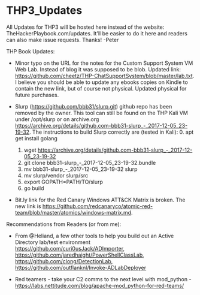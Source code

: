 # THP3_Updates
All Updates for THP3 will be hosted here instead of the website: TheHackerPlaybook.com/updates.  It'll be easier to do it here and readers can also make issue requests.  Thanks! -Peter

THP Book Updates: 

- Minor typo on the URL for the notes for the Custom Support System VM Web Lab.  Instead of blog it was supposed to be blob.  Updated link: https://github.com/cheetz/THP-ChatSupportSystem/blob/master/lab.txt.  I believe you should be able to update any ebooks copies on Kindle to contain the new link, but of course not physical.  Updated physical for future purchases.

- Slurp (https://github.com/bbb31/slurp.git) github repo has been removed by the owner.  This tool can still be found on the THP Kali VM under /opt/slurp or on archive.org https://archive.org/details/github.com-bbb31-slurp_-_2017-12-05_23-19-32.
The instructions to build Slurp correctly are (tested in Kali):
    0. apt get install golang 
    1. wget https://archive.org/details/github.com-bbb31-slurp_-_2017-12-05_23-19-32
    2. git clone bbb31-slurp_-_2017-12-05_23-19-32.bundle
    3. mv bbb31-slurp_-_2017-12-05_23-19-32 slurp
    4. mv slurp/vendor slurp/src
    5. export GOPATH=PATH/TO/slurp
    6. go build

- Bit.ly link for the Red Canary Windows ATT&CK Matrix is broken.  The new link is https://github.com/redcanaryco/atomic-red-team/blob/master/atomics/windows-matrix.md.  


Recommendations from Readers (or from me):

- From @Heliand, a few other tools to help you build out an Active Directory lab/test environment https://github.com/curi0usJack/ADImporter, https://github.com/jaredhaight/PowerShellClassLab, https://github.com/clong/DetectionLab, https://github.com/outflanknl/Invoke-ADLabDeployer

- Red teamers - take your C2 comms to the next level with mod_python - https://labs.nettitude.com/blog/apache-mod_python-for-red-teams/
